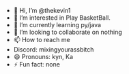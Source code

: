 - 👋 Hi, I’m @thekevin1
- 👀 I’m interested in Play BasketBall.
- 🌱 I’m currently learning py/java
- 💞️ I’m looking to collaborate on nothing
- 📫 How to reach me
- Discord: mixingyourassbitch
- 😄 Pronouns: kyn, Ka
- ⚡ Fun fact: none

<!---
thekevin1/thekevin1 is a ✨ special ✨ repository because its `README.md` (this file) appears on your GitHub profile.
You can click the Preview link to take a look at your changes.
--->
